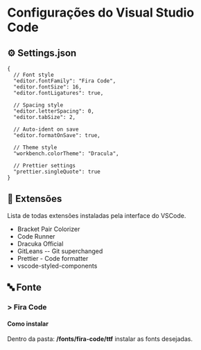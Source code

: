 # Configurações do Visual Studio Code

## ⚙️ Settings.json

```
{
  // Font style
  "editor.fontFamily": "Fira Code",
  "editor.fontSize": 16,
  "editor.fontLigatures": true,

  // Spacing style
  "editor.letterSpacing": 0,
  "editor.tabSize": 2,

  // Auto-ident on save
  "editor.formatOnSave": true,

  // Theme style
  "workbench.colorTheme": "Dracula",

  // Prettier settings
  "prettier.singleQuote": true
}

```

## 🔗 Extensões

Lista de todas extensões instaladas pela interface do VSCode.

- Bracket Pair Colorizer
- Code Runner
- Dracuka Official
- GitLeans -- Git superchanged
- Prettier - Code formatter
- vscode-styled-components

## 🔤 Fonte

### > Fira Code

#### Como instalar

Dentro da pasta: <strong>/fonts/fira-code/ttf</strong> instalar as fonts desejadas.
